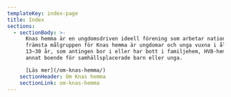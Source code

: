 ```yaml
---
templateKey: index-page
title: Index
sections:
  - sectionBody: >-
      Knas hemma är en ungdomsdriven ideell förening som arbetar nationellt. Den
      främsta målgruppen för Knas hemma är ungdomar och unga vuxna i åldrarna ca
      13–30 år, som antingen bor i eller har bott i familjehem, HVB-hem, eller
      annat boende för samhällsplacerade barn eller unga.

      [Läs mer](/om-knas-hemma/)
    sectionHeader: Om Knas hemma
    sectionLink: om-knas-hemma
---
```

 
